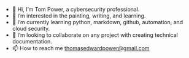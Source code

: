 - 👋 Hi, I’m Tom Power, a cybersecurity professional.
- 👀 I’m interested in the painting, writing, and learning.
- 🌱 I’m currently learning python, markdown, github, automation, and cloud security.
- 💞️ I’m looking to collaborate on any project with creating technical documentation.
- 📫 How to reach me thomasedwardpower@gmail.com

<!---
MaxTPower/MaxTPower is a ✨ special ✨ repository because its `README.md` (this file) appears on your GitHub profile.
You can click the Preview link to take a look at your changes.
--->
